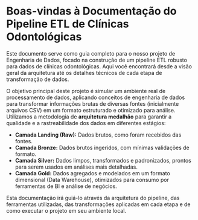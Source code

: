 # Boas-vindas à Documentação do Pipeline ETL de Clínicas Odontológicas

Este documento serve como guia completo para o nosso projeto de Engenharia de Dados, focado na construção de um pipeline ETL robusto para dados de clínicas odontológicas. Aqui você encontrará desde a visão geral da arquitetura até os detalhes técnicos de cada etapa de transformação de dados.

O objetivo principal deste projeto é simular um ambiente real de processamento de dados, aplicando conceitos de engenharia de dados para transformar informações brutas de diversas fontes (inicialmente arquivos CSV) em um formato estruturado e otimizado para análise. Utilizamos a metodologia de **arquitetura medalhão** para garantir a qualidade e a rastreabilidade dos dados em diferentes estágios:

* **Camada Landing (Raw):** Dados brutos, como foram recebidos das fontes.
* **Camada Bronze:** Dados brutos ingeridos, com mínimas validações de formato.
* **Camada Silver:** Dados limpos, transformados e padronizados, prontos para serem usados em análises mais detalhadas.
* **Camada Gold:** Dados agregados e modelados em um formato dimensional (Data Warehouse), otimizados para consumo por ferramentas de BI e análise de negócios.

Esta documentação irá guiá-lo através da arquitetura do pipeline, das ferramentas utilizadas, das transformações aplicadas em cada etapa e de como executar o projeto em seu ambiente local.